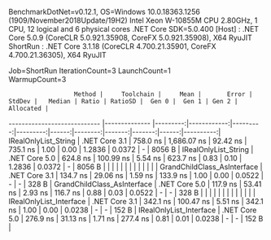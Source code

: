 
BenchmarkDotNet=v0.12.1, OS=Windows 10.0.18363.1256 (1909/November2018Update/19H2)
Intel Xeon W-10855M CPU 2.80GHz, 1 CPU, 12 logical and 6 physical cores
.NET Core SDK=5.0.400
  [Host]   : .NET Core 5.0.9 (CoreCLR 5.0.921.35908, CoreFX 5.0.921.35908), X64 RyuJIT
  ShortRun : .NET Core 3.1.18 (CoreCLR 4.700.21.35901, CoreFX 4.700.21.36305), X64 RyuJIT

Job=ShortRun  IterationCount=3  LaunchCount=1  
WarmupCount=3  

                      Method |     Toolchain |     Mean |       Error |   StdDev |   Median | Ratio | RatioSD |  Gen 0 |  Gen 1 | Gen 2 | Allocated |
---------------------------- |-------------- |---------:|------------:|---------:|---------:|------:|--------:|-------:|-------:|------:|----------:|
        IRealOnlyList_String | .NET Core 3.1 | 758.0 ns | 1,686.07 ns | 92.42 ns | 735.1 ns |  1.00 |    0.00 | 1.2836 | 0.0372 |     - |    8056 B |
        IRealOnlyList_String | .NET Core 5.0 | 624.8 ns |   100.99 ns |  5.54 ns | 623.7 ns |  0.83 |    0.10 | 1.2836 | 0.0372 |     - |    8056 B |
                             |               |          |             |          |          |       |         |        |        |       |           |
 GrandChildClass_AsInterface | .NET Core 3.1 | 134.7 ns |    29.06 ns |  1.59 ns | 133.9 ns |  1.00 |    0.00 | 0.0522 |      - |     - |     328 B |
 GrandChildClass_AsInterface | .NET Core 5.0 | 117.9 ns |    53.41 ns |  2.93 ns | 116.7 ns |  0.88 |    0.03 | 0.0522 |      - |     - |     328 B |
                             |               |          |             |          |          |       |         |        |        |       |           |
     IRealOnlyList_Interface | .NET Core 3.1 | 342.1 ns |   100.47 ns |  5.51 ns | 342.1 ns |  1.00 |    0.00 | 0.0238 |      - |     - |     152 B |
     IRealOnlyList_Interface | .NET Core 5.0 | 276.9 ns |    31.13 ns |  1.71 ns | 277.4 ns |  0.81 |    0.01 | 0.0238 |      - |     - |     152 B |
